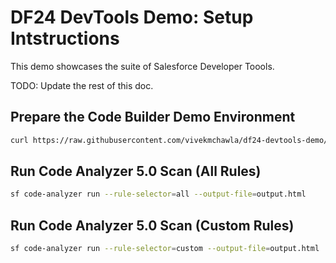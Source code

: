 # DF24 DevTools Demo: Setup Intstructions

This demo showcases the suite of Salesforce Developer Toools.

TODO: Update the rest of this doc.

## Prepare the Code Builder Demo Environment

```bash
curl https://raw.githubusercontent.com/vivekmchawla/df24-devtools-demo/main/setup-df24-devtools-demo | bash
```

## Run Code Analyzer 5.0 Scan (All Rules)
```bash
sf code-analyzer run --rule-selector=all --output-file=output.html
```

## Run Code Analyzer 5.0 Scan (Custom Rules)
```bash
sf code-analyzer run --rule-selector=custom --output-file=output.html
```
